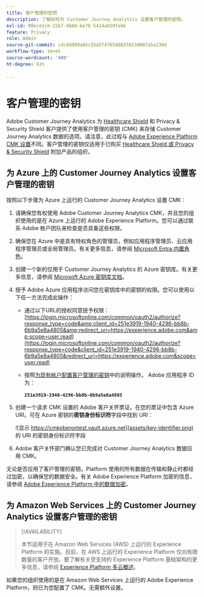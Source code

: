 ```yaml
---
title: 客户管理的密钥
description: 了解如何为 Customer Journey Analytics 设置客户管理的密钥。
exl-id: 08ece1cb-22b7-4b8d-be76-5414a810feb6
feature: Privacy
role: Admin
source-git-commit: cdc8d889a05c55d2f4765d0837023d007a5a230d
workflow-type: tm+mt
source-wordcount: '409'
ht-degree: 91%

---
```


# 客户管理的密钥

Adobe Customer Journey Analytics 为 [Healthcare Shield](https://www.adobe.com/cn/trust/compliance/hipaa-ready.html) 和 Privacy &amp; Security Shield 客户提供了使用客户管理的密钥 (CMK) 来存储 Customer Journey Analytics 数据的选项。请注意，此过程与 [Adobe Experience Platform CMK 设置](https://experienceleague.adobe.com/zh-hans/docs/experience-platform/landing/governance-privacy-security/customer-managed-keys/overview)不同。客户管理的密钥仅适用于已购买 [Healthcare Shield 或 Privacy &amp; Security Shield](https://experienceleague.adobe.com/zh-hans/docs/events/customer-data-management-voices-recordings/governance/healthcare-shield) 附加产品的组织。

## 为 Azure 上的 Customer Journey Analytics 设置客户管理的密钥

按照以下步骤为 Azure 上运行的 Customer Journey Analytics 设置 CMK：

1. 请确保您有权使用 Adobe Customer Journey Analytics CMK，并且您的组织使用的是在 Azure 上运行的 Adobe Experience Platform。您可以通过联系 Adobe 帐户团队来检查是否具备这些权限。
1. 确保您在 Azure 中是具有特权角色的管理员，例如应用程序管理员、云应用程序管理员或全局管理员。有关更多信息，请参阅 [Microsoft Entra 内置角色](https://learn.microsoft.com/en-us/entra/identity/role-based-access-control/permissions-reference)。
1. 创建一个新的仅用于 Customer Journey Analytics 的 Azure 密钥库。有关更多信息，请参阅 [Microsoft Azure 密钥库文档](https://learn.microsoft.com/zh-cn/azure/key-vault/general/)。
1. 授予 Adobe Azure 应用程序访问您在密钥库中的密钥的权限。您可以使用以下任一方法完成此操作：
   * 通过以下URL的授权同意授予权限： [https://login.microsoftonline.com/common/oauth2/authorize?response_type=code&amp;client_id=251e3919-1940-4296-bb8b-6b9a5e8a4805&amp;redirect_uri=https://experience.adobe.com&amp;scope=user.read](https://login.microsoftonline.com/common/oauth2/authorize?response_type=code&client_id=251e3919-1940-4296-bb8b-6b9a5e8a4805&redirect_uri=https://experience.adobe.com&scope=user.read)

   * 按照[为现有帐户配置客户管理的密钥](https://learn.microsoft.com/zh-cn/azure/storage/common/customer-managed-keys-configure-cross-tenant-existing-account?toc=%2Fazure%2Fstorage%2Fblobs%2Ftoc.json&tabs=powershell-preview%2Cazure-portal#the-customer-grants-the-service-providers-app-access-to-the-key-in-the-key-vault)中的说明操作。 Adobe 应用程序 ID 为：

     **`251e3919-1940-4296-bb8b-6b9a5e8a4805`**

1. 创建一个请求 CMK 设置的 Adobe 客户关怀票证。在您的票证中包含 Azure URI。可在 Azure 密钥的&#x200B;**密钥身份标识符**&#x200B;字段中找到 URI：

   ![显示 https://cmkoberontest.vault.azure.net](assets/key-identifier.png) 的 URI 的密钥身份标识符字段 

1. Adobe 客户关怀部门确认您已完成对 Customer Journey Analytics 数据应用 CMK。

无论是否应用了客户管理的密钥，Platform 使用的所有数据在传输和静止时都经过加密，以确保您的数据安全。有关 Adobe Experience Platform 加密的信息，请参阅 [Adobe Experience Platform 中的数据加密](https://experienceleague.adobe.com/zh-hans/docs/experience-platform/landing/governance-privacy-security/encryption)。

## 为 Amazon Web Services 上的 Customer Journey Analytics 设置客户管理的密钥

>[!AVAILABILITY]
>
>本节适用于在 Amazon Web Services (AWS) 上运行的 Experience Platform 的实施。目前，在 AWS 上运行的 Experience Platform 仅向有限数量的客户开放。要了解有关受支持的 Experience Platform 基础架构的更多信息，请参阅 [Experience Platform 多云概述](https://experienceleague.adobe.com/zh-hans/docs/experience-platform/landing/multi-cloud)。

如果您的组织使用的是在 Amazon Web Services 上运行的 Adobe Experience Platform，则已为您配置了 CMK。无需额外设置。
